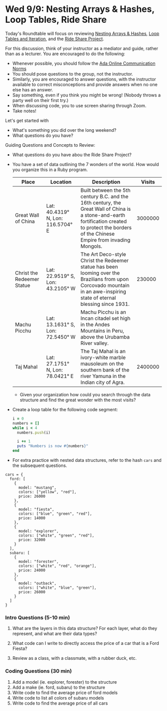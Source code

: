 # Wed 9/9: Nesting Arrays & Hashes, Loop Tables, Ride Share 

Today's Roundtable will focus on reviewing [Nesting Arrays & Hashes](https://learn-2.galvanize.com/cohorts/2036/blocks/875/content_files/00-variables-data-types/05-wk02-nested-arrays-hashes.md), [Loop Tables and Iteration](https://learn-2.galvanize.com/cohorts/2036/blocks/875/content_files/01-control-structures/05-wk02-loop-tables-worksheet.md), and the [Ride Share Project](https://github.com/ada-c14/ride-share).

For this discussion, think of your instructor as a mediator and guide, rather than as a lecturer. You are encouraged to do the following:

* Whenever possible, you should follow the [Ada Online Communication Norms](https://learn-2.galvanize.com/cohorts/2036/blocks/882/content_files/00-welcome-to-ada/02-wk01-online-communication-norms.md)
* You should pose questions to the group, not the instructor.
* Similarly, you are encouraged to answer questions, with the instructor available to correct misconceptions and provide answers when no one else has an answer.
* Say something, even if you think you might be wrong! (Nobody throws a party well on their first try.)
* When discussing code, you to use screen sharing through Zoom.
* Take notes!

Let's get started with
* What's something you did over the long weekend?
* What questions do you have?

Guiding Questions and Concepts to Review:
* What questions do you have abou the Ride Share Project?
* You have a set of data outlining the 7 wonders of the world.  How would you organize this in a Ruby program.
  
  | Place                      | Location                           | Description                                                                                                                                                                                     | Visits  |
  | -------------------------- | ---------------------------------- | ----------------------------------------------------------------------------------------------------------------------------------------------------------------------------------------------- | ------- |
  | Great Wall of China        | Lat:  40.4319° N, Lon: 116.5704° E | Built between the 5th century B.C. and the 16th century, the Great Wall of China is a stone-and-earth fortification created to protect the borders of the Chinese Empire from invading Mongols. | 3000000 |
  | Christ the Redeemer Statue | Lat:  22.9519° S, Lon: 43.2105° W  | The Art Deco-style Christ the Redeemer statue has been looming over the Brazilians from upon Corcovado mountain in an awe-inspiring state of eternal blessing since 1931.                       | 230000  |
  | Machu Picchu               | Lat:  13.1631° S, Lon: 72.5450° W  | Machu Picchu is an Incan citadel set high in the Andes Mountains in Peru, above the Urubamba River valley.                                                                                      |
  | Taj Mahal                  | Lat:  27.1751° N, Lon: 78.0421° E  | The Taj Mahal is an ivory-white marble mausoleum on the southern bank of the river Yamuna in the Indian city of Agra.                                                                           | 2400000 |
  
  * Given your organization how could you search through the data structure and find the great wonder with the most visits?
  
* Create a loop table for the following code segment:
     ```ruby
     i = 0
     numbers = []
     while i < 4
       numbers.push(i)
 
       i += 1
       puts "Numbers is now #{numbers}"
     end
     ```

* For extra practice with nested data structures, refer to the hash `cars` and the subsequent questions.

```
cars = {
  ford: [
    {
      model: "mustang",
      colors: ["yellow", "red"],
      price: 26000
    },
    {
      model: "fiesta",
      colors: ["blue", "green", "red"],
      price: 14000
    },
    {
      model: "explorer",
      colors: ["white", "green", "red"],
      price: 32000
    }
  ],
  subaru: [
    {
      model: "forester",
      colors: ["white", "red", "orange"],
      price: 24000
    },
    {
      model: "outback",
      colors: ["white", "blue", "green"],
      price: 26000
    }
  ]
}
```

### Intro Questions (5-10 min)
1. What are the layers in this data structure? For each layer, what do they represent, and what are their data types?
1. What code can I write to directly access the price of a car that is a Ford Fiesta?

1. Review as a class, with a classmate, with a rubber duck, etc.

### Coding Questions (30 min)
1. Add a model (ie. explorer, forester) to the structure
1. Add a make (ie. ford, subaru) to the structure
1. Write code to find the average price of ford models
1. Write code to list all colors of subaru models
1. Write code to find the average price of all cars
